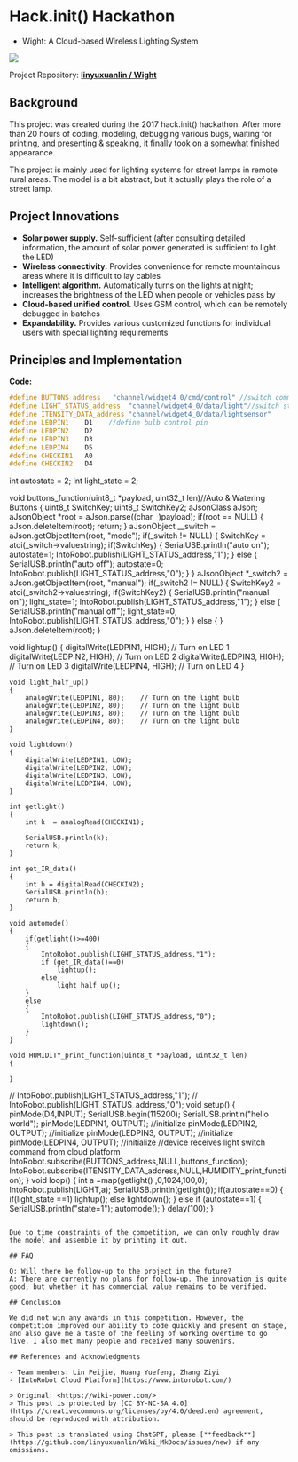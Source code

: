 # Hack.init() Hackathon

- Wight: A Cloud-based Wireless Lighting System

![](https://img.wiki-power.com/d/wiki-media/img/wight.jpg)

Project Repository: [**linyuxuanlin / Wight**](https://github.com/linyuxuanlin/Wight)

## Background

This project was created during the 2017 hack.init() hackathon. After more than 20 hours of coding, modeling, debugging various bugs, waiting for printing, and presenting & speaking, it finally took on a somewhat finished appearance.

This project is mainly used for lighting systems for street lamps in remote rural areas. The model is a bit abstract, but it actually plays the role of a street lamp.

## Project Innovations

- **Solar power supply.** Self-sufficient (after consulting detailed information, the amount of solar power generated is sufficient to light the LED)
- **Wireless connectivity.** Provides convenience for remote mountainous areas where it is difficult to lay cables
- **Intelligent algorithm.** Automatically turns on the lights at night; increases the brightness of the LED when people or vehicles pass by
- **Cloud-based unified control.** Uses GSM control, which can be remotely debugged in batches
- **Expandability.** Provides various customized functions for individual users with special lighting requirements

## Principles and Implementation

**Code:**

```cpp
#define BUTTONS_address   "channel/widget4_0/cmd/control" //switch command
#define LIGHT_STATUS_address  "channel/widget4_0/data/light"//switch status
#define ITENSITY_DATA_address "channel/widget4_0/data/lightsensor"
#define LEDPIN1    D1    //define bulb control pin
#define LEDPIN2    D2
#define LEDPIN3    D3
#define LEDPIN4    D5
#define CHECKIN1   A0
#define CHECKIN2   D4
```

int autostate = 2;
int light_state = 2;

void buttons_function(uint8_t *payload, uint32_t len)//Auto & Watering Buttons
{
uint8_t SwitchKey;
uint8_t SwitchKey2;
aJsonClass aJson;
aJsonObject *root = aJson.parse((char _)payload);
if(root == NULL)
{
aJson.deleteItem(root);
return;
}
aJsonObject _\_switch = aJson.getObjectItem(root, "mode");
if(\_switch != NULL)
{
SwitchKey = atoi(\_switch->valuestring);
if(SwitchKey)
{
SerialUSB.println("auto on");
autostate=1;
IntoRobot.publish(LIGHT_STATUS_address,"1");
}
else
{
SerialUSB.println("auto off");
autostate=0;
IntoRobot.publish(LIGHT_STATUS_address,"0");
}
}
aJsonObject \*\_switch2 = aJson.getObjectItem(root, "manual");
if(\_switch2 != NULL)
{
SwitchKey2 = atoi(\_switch2->valuestring);
if(SwitchKey2)
{
SerialUSB.println("manual on");
light_state=1;
IntoRobot.publish(LIGHT_STATUS_address,"1");
}
else
{
SerialUSB.println("manual off");
light_state=0;
IntoRobot.publish(LIGHT_STATUS_address,"0");
}
}
else
{
}
aJson.deleteItem(root);
}

void lightup()
{
digitalWrite(LEDPIN1, HIGH); // Turn on LED 1
digitalWrite(LEDPIN2, HIGH); // Turn on LED 2
digitalWrite(LEDPIN3, HIGH); // Turn on LED 3
digitalWrite(LEDPIN4, HIGH); // Turn on LED 4
}

```
void light_half_up()
{
    analogWrite(LEDPIN1, 80);    // Turn on the light bulb
    analogWrite(LEDPIN2, 80);    // Turn on the light bulb
    analogWrite(LEDPIN3, 80);    // Turn on the light bulb
    analogWrite(LEDPIN4, 80);    // Turn on the light bulb
}

void lightdown()
{
    digitalWrite(LEDPIN1, LOW);
    digitalWrite(LEDPIN2, LOW);
    digitalWrite(LEDPIN3, LOW);
    digitalWrite(LEDPIN4, LOW);
}

int getlight()
{
    int k  = analogRead(CHECKIN1);

    SerialUSB.println(k);
    return k;
}

int get_IR_data()
{
    int b = digitalRead(CHECKIN2);
    SerialUSB.println(b);
    return b;
}

void automode()
{
    if(getlight()>=400)
    {
        IntoRobot.publish(LIGHT_STATUS_address,"1");
        if (get_IR_data()==0)
            lightup();
        else
            light_half_up();
    }
    else
    {
        IntoRobot.publish(LIGHT_STATUS_address,"0");
        lightdown();
    }
}

void HUMIDITY_print_function(uint8_t *payload, uint32_t len)
{

}
```

// IntoRobot.publish(LIGHT_STATUS_address,"1");
// IntoRobot.publish(LIGHT_STATUS_address,"0");
void setup()
{
pinMode(D4,INPUT);
SerialUSB.begin(115200);
SerialUSB.println("hello world");
pinMode(LEDPIN1, OUTPUT); //initialize
pinMode(LEDPIN2, OUTPUT); //initialize
pinMode(LEDPIN3, OUTPUT); //initialize
pinMode(LEDPIN4, OUTPUT); //initialize
//device receives light switch command from cloud platform
IntoRobot.subscribe(BUTTONS_address,NULL,buttons_function);
IntoRobot.subscribe(ITENSITY_DATA_address,NULL,HUMIDITY_print_function);
}
void loop()
{
int a =map(getlight() ,0,1024,100,0);
IntoRobot.publish(LIGHT,a);
SerialUSB.println(getlight());
if(autostate==0)
{
if(light_state ==1)
lightup();
else
lightdown();
}
else if (autostate==1)
{
SerialUSB.println("state=1");
automode();
}
delay(100);
}

```

Due to time constraints of the competition, we can only roughly draw the model and assemble it by printing it out.

## FAQ

Q: Will there be follow-up to the project in the future?
A: There are currently no plans for follow-up. The innovation is quite good, but whether it has commercial value remains to be verified.

## Conclusion

We did not win any awards in this competition. However, the competition improved our ability to code quickly and present on stage, and also gave me a taste of the feeling of working overtime to go live. I also met many people and received many souvenirs.

## References and Acknowledgments

- Team members: Lin Peijie, Huang Yuefeng, Zhang Ziyi
- [IntoRobot Cloud Platform](https://www.intorobot.com/)

> Original: <https://wiki-power.com/>
> This post is protected by [CC BY-NC-SA 4.0](https://creativecommons.org/licenses/by/4.0/deed.en) agreement, should be reproduced with attribution.

> This post is translated using ChatGPT, please [**feedback**](https://github.com/linyuxuanlin/Wiki_MkDocs/issues/new) if any omissions.
```
